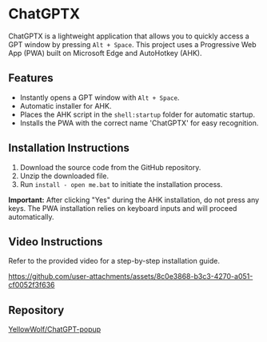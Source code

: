 # ChatGPTX

ChatGPTX is a lightweight application that allows you to quickly access a GPT window by pressing `Alt + Space`. This project uses a Progressive Web App (PWA) built on Microsoft Edge and AutoHotkey (AHK).

## Features

- Instantly opens a GPT window with `Alt + Space`.
- Automatic installer for AHK.
- Places the AHK script in the `shell:startup` folder for automatic startup.
- Installs the PWA with the correct name 'ChatGPTX' for easy recognition.

## Installation Instructions

1. Download the source code from the GitHub repository.
2. Unzip the downloaded file.
3. Run `install - open me.bat` to initiate the installation process.

**Important:** After clicking "Yes" during the AHK installation, do not press any keys. The PWA installation relies on keyboard inputs and will proceed automatically.

## Video Instructions

Refer to the provided video for a step-by-step installation guide.

https://github.com/user-attachments/assets/8c0e3868-b3c3-4270-a051-cf0052f3f636

## Repository

[YellowWolf/ChatGPT-popup](https://github.com/YellowWolf/ChatGPT-popup)




